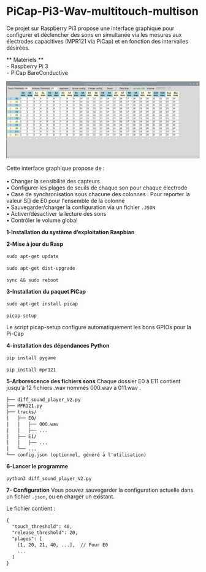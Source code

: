 # PiCap-Pi3-Wav-multitouch-multison
Ce projet sur Raspberry Pi3 propose une interface graphique pour configurer et déclencher des sons en simultanée via les mesures aux électrodes capacitives (MPR121 via PiCap) et en fonction des intervalles désirées.

** Matériels **  
          ⁃    Raspberry Pi 3  
          ⁃    PiCap BareConductive


![PiCap-Pi3-Wav-multitouch-multison.png](https://github.com/guillaumeapdnas/PiCap-Pi3-Wav-multitouch-multison/blob/main/PiCap-Pi3-Wav-multitouch-multison.png)

Cette interface graphique propose de :\
\
    •    Changer la sensibilité des capteurs\
    •    Configurer les plages de seuils de chaque son pour chaque électrode\
    •    Case de synchronisation sous chacune des colonnes : Pour reporter la valeur S[] de E0 pour l'ensemble de la colonne  \
    •    Sauvegarder/charger la configuration via un fichier ``.JSON``\
    •    Activer/désactiver la lecture des sons\
    •    Contrôler le volume global

**1-Installation du système d’exploitation Raspbian**

**2-Mise à jour du Rasp**

``sudo apt-get update``

``sudo apt-get dist-upgrade``

``sync && sudo reboot``

**3-Installation du paquet PiCap**

``sudo apt-get install picap``

``picap-setup``

Le script picap-setup configure automatiquement les bons GPIOs pour la Pi-Cap

**4-installation des dépendances Python** 

``pip install pygame``

``pip install mpr121``

**5-Arborescence des fichiers sons**
Chaque dossier E0 à E11 contient jusqu'à 12 fichiers .wav nommés 000.wav à 011.wav
.

```
├── diff_sound_player_V2.py
├── MPR121.py
├── tracks/
│   ├── E0/
│   │   ├── 000.wav
│   │   ├── ...
│   ├── E1/
│   │   ├── ...
│   └── ...
└── config.json (optionnel, généré à l'utilisation)
```

**6-Lancer le programme**

``python3 diff_sound_player_V2.py ``

**7- Configuration**
Vous pouvez sauvegarder la configuration actuelle dans un fichier ``.json``, ou en charger un existant.

Le fichier contient :

```
{
  "touch_threshold": 40,
  "release_threshold": 20,
  "plages": [
    [1, 20, 21, 40, ...],  // Pour E0
    ...
  ]
}
```
